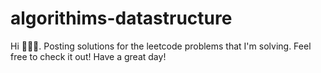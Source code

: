 # algorithims-datastructure

Hi 🙋🏻‍♀️. Posting solutions for the leetcode problems that I'm solving.
Feel free to check it out! Have a great day!
